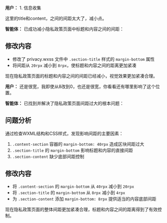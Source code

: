 **用户：** 
<view class="section-title">1. 信息收集</view> 
         <view class="section-content"> 
 
 这里的title和content，之间的间距太大了，减小点。

**智能体：** 
已成功减小隐私政策页面中标题和内容之间的间距：

## 修改内容
- 修改了 privacy.wxss 文件中 `.section-title` 样式的 `margin-bottom` 属性
- 将间距从 `20rpx` 减小到 `8rpx`，使标题和内容之间的距离更加紧凑

现在隐私政策页面的标题和内容之间的间距已经减小，视觉效果更加紧凑合理。

**用户：** 
还是很宽，我即使从8改到0，也还是很宽，你看看还有哪里影响了这个位置。

**智能体：** 
已找到并解决了隐私政策页面间距过大的根本问题：

## 问题分析
通过检查WXML结构和CSS样式，发现影响间距的主要因素：
1. `.content-section` 容器的 `margin-bottom: 40rpx` 造成区块间距过大
2. `.section-title` 的 `margin-bottom` 影响标题和内容的直接间距
3. `.section-content` 缺少底部间距控制

## 修改内容
- 将 `.content-section` 的 `margin-bottom` 从 `40rpx` 减小到 `20rpx`
- 将 `.section-title` 的 `margin-bottom` 从 `8rpx` 减小到 `4rpx`
- 为 `.section-content` 添加 `margin-bottom: 8rpx` 提供适当的内容底部间距

现在隐私政策页面的整体间距更加紧凑合理，标题和内容之间的距离得到了有效控制。